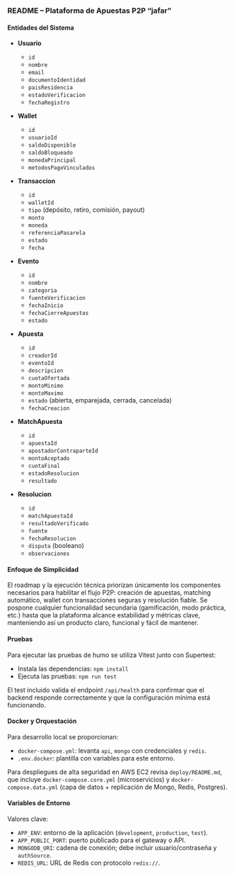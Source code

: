 ### README – Plataforma de Apuestas P2P “jafar”

#### Entidades del Sistema

- **Usuario**
  - `id`
  - `nombre`
  - `email`
  - `documentoIdentidad`
  - `paisResidencia`
  - `estadoVerificacion`
  - `fechaRegistro`

- **Wallet**
  - `id`
  - `usuarioId`
  - `saldoDisponible`
  - `saldoBloqueado`
  - `monedaPrincipal`
  - `metodosPagoVinculados`

- **Transaccion**
  - `id`
  - `walletId`
  - `tipo` (depósito, retiro, comisión, payout)
  - `monto`
  - `moneda`
  - `referenciaPasarela`
  - `estado`
  - `fecha`

- **Evento**
  - `id`
  - `nombre`
  - `categoria`
  - `fuenteVerificacion`
  - `fechaInicio`
  - `fechaCierreApuestas`
  - `estado`

- **Apuesta**
  - `id`
  - `creadorId`
  - `eventoId`
  - `descripcion`
  - `cuotaOfertada`
  - `montoMinimo`
  - `montoMaximo`
  - `estado` (abierta, emparejada, cerrada, cancelada)
  - `fechaCreacion`

- **MatchApuesta**
  - `id`
  - `apuestaId`
  - `apostadorContraparteId`
  - `montoAceptado`
  - `cuotaFinal`
  - `estadoResolucion`
  - `resultado`

- **Resolucion**
  - `id`
  - `matchApuestaId`
  - `resultadoVerificado`
  - `fuente`
  - `fechaResolucion`
  - `disputa` (booleano)
  - `observaciones`

#### Enfoque de Simplicidad
El roadmap y la ejecución técnica priorizan únicamente los componentes necesarios para habilitar el flujo P2P: creación de apuestas, matching automático, wallet con transacciones seguras y resolución fiable. Se pospone cualquier funcionalidad secundaria (gamificación, modo práctica, etc.) hasta que la plataforma alcance estabilidad y métricas clave, manteniendo así un producto claro, funcional y fácil de mantener.

#### Pruebas

Para ejecutar las pruebas de humo se utiliza Vitest junto con Supertest:

- Instala las dependencias: `npm install`
- Ejecuta las pruebas: `npm run test`

El test incluido valida el endpoint `/api/health` para confirmar que el backend responde correctamente y que la configuración mínima está funcionando.

#### Docker y Orquestación

Para desarrollo local se proporcionan:

- `docker-compose.yml`: levanta `api`, `mongo` con credenciales y `redis`.
- `.env.docker`: plantilla con variables para este entorno.


Para despliegues de alta seguridad en AWS EC2 revisa `deploy/README.md`, que incluye `docker-compose.core.yml` (microservicios) y `docker-compose.data.yml` (capa de datos + replicación de Mongo, Redis, Postgres).

#### Variables de Entorno

Valores clave:
- `APP_ENV`: entorno de la aplicación (`development`, `production`, `test`).
- `APP_PUBLIC_PORT`: puerto publicado para el gateway o API.
- `MONGODB_URI`: cadena de conexión; debe incluir usuario/contraseña y `authSource`.
- `REDIS_URL`: URL de Redis con protocolo `redis://`.
